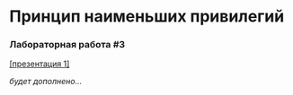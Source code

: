 # Принцип наименьших привилегий
### Лабораторная работа #3

[[презентация 1]](https://www.dropbox.com/s/hwzyvp12a8vpfhk/%D0%9B%D0%B0%D0%B1%D0%BE%D1%80%D0%B0%D1%82%D0%BE%D1%80%D0%BD%D0%B0%D1%8F%20%D1%80%D0%B0%D0%B1%D0%BE%D1%82%D0%B0%203.pptx?dl=0)

_будет дополнено..._
